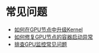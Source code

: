# 常见问题

-   [如何在GPU节点中升级Kernel](https://www.alibabacloud.com/help/zh/faq-detail/123756.htm)
-   [如何修复GPU节点的容器启动异常](https://www.alibabacloud.com/help/zh/faq-detail/123771.htm)
-   [排查GPU监控常见问题]()

